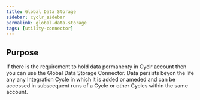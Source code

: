 ```yaml
---
title: Global Data Storage
sidebar: cyclr_sidebar
permalink: global-data-storage
tags: [utility-connector]
---
```


## Purpose

If there is the requirement to hold data permanenty in Cyclr account then you can use the Global Data Storage Connector.  Data persists beyon the life any any Integration Cycle in which it is added or ameded and can be accessed in subscequent runs of a Cycle or other Cycles within the same account.
